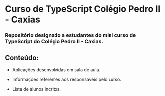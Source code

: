 # Curso de TypeScript Colégio Pedro II - Caxias
### Repositório designado a estudantes do mini curso de TypeScript do Colégio Pedro II - Caxias.  

## Conteúdo:
+ Aplicações desenvolvidas em sala de aula.

+ Informações referentes aos responsáveis pelo curso.
+ Lista de alunos incritos.

 
